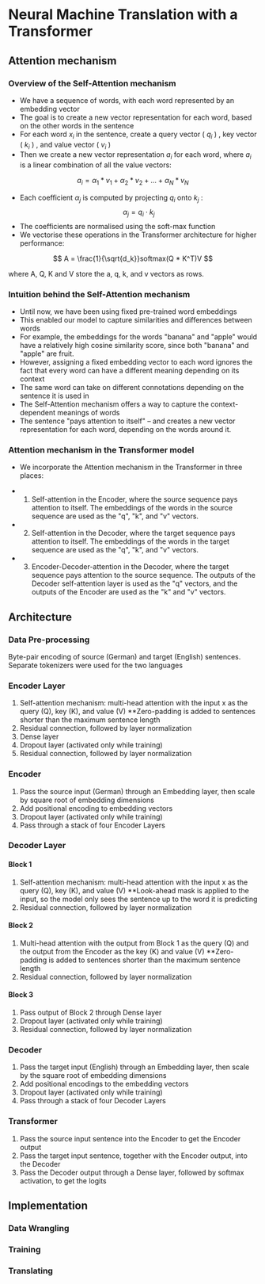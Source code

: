 # Neural Machine Translation with a Transformer 

## Attention mechanism

### Overview of the Self-Attention mechanism

- We have a sequence of words, with each word represented by an embedding vector
- The goal is to create a new vector representation for each word, based on the other words in the sentence 
- For each word $x_i$ in the sentence, create a query vector ( $q_i$ ) , key vector ( $k_i$ ) , and value vector ( $v_i$ )
- Then we create a new vector representation $a_i$ for each word, where $a_i$ is a linear combination of all the value vectors: 

$$ a_i = \alpha_1 * v_1 + \alpha_2 * v_2 + ... + \alpha_N * v_N $$

- Each coefficient $\alpha_j$ is computed by projecting $q_i$ onto $k_j$ : $$\alpha_j = q_i \cdot k_j$$
- The coefficients are normalised using the soft-max function 
- We vectorise these operations in the Transformer architecture for higher performance: 

$$ A = \frac{1}{\sqrt{d_k}}softmax(Q * K^T)V $$

where A, Q, K and V store the a, q, k, and v vectors as rows. 

### Intuition behind the Self-Attention mechanism
- Until now, we have been using fixed pre-trained word embeddings
- This enabled our model to capture similarities and differences between words
- For example, the embeddings for the words "banana" and "apple" would have a relatively high cosine similarity score, since both "banana" and "apple" are fruit. 
- However, assigning a fixed embedding vector to each word ignores the fact that every word can have a different meaning depending on its context
- The same word can take on different connotations depending on the sentence it is used in
- The Self-Attention mechanism offers a way to capture the context-dependent meanings of words
- The sentence "pays attention to itself" – and creates a new vector representation for each word, depending on the words around it. 


### Attention mechanism in the Transformer model

- We incorporate the Attention mechanism in the Transformer in three places: 

- 1) Self-attention in the Encoder, where the source sequence pays attention to itself. The embeddings of the words in the source sequence are used as the "q", "k", and "v" vectors. 
- 2) Self-attention in the Decoder, where the target sequence pays attention to itself. The embeddings of the words in the target sequence are used as the "q", "k", and "v" vectors.
- 3) Encoder-Decoder-attention in the Decoder, where the target sequence pays attention to the source sequence. The outputs of the Decoder self-attention layer is used as the "q" vectors, and the outputs of the Encoder are used as the "k" and "v" vectors. 



## Architecture

### Data Pre-processing
Byte-pair encoding of source (German) and target (English) sentences. Separate tokenizers were used for the two languages

### Encoder Layer 
1) Self-attention mechanism: multi-head attention with the input x as the query (Q), key (K), and value (V)
    **Zero-padding is added to sentences shorter than the maximum sentence length
2) Residual connection, followed by layer normalization
3) Dense layer
4) Dropout layer (activated only while training)
5) Residual connection, followed by layer normalization

### Encoder
1) Pass the source input (German) through an Embedding layer, then scale by square root of embedding dimensions
2) Add positional encoding to embedding vectors
3) Dropout layer (activated only while training)
4) Pass through a stack of four Encoder Layers

### Decoder Layer
#### Block 1
1) Self-attention mechanism: multi-head attention with the input x as the query (Q), key (K), and value (V)
    **Look-ahead mask is applied to the input, so the model only sees the sentence up to the word it is predicting
2) Residual connection, followed by layer normalization
#### Block 2
1) Multi-head attention with the output from Block 1 as the query (Q) and the output from the Encoder as the key (K) and value (V)
    **Zero-padding is added to sentences shorter than the maximum sentence length
2) Residual connection, followed by layer normalization
#### Block 3
1) Pass output of Block 2 through Dense layer
2) Dropout layer (activated only while training)
3) Residual connection, followed by layer normalization 

### Decoder
1) Pass the target input (English) through an Embedding layer, then scale by the square root of embedding dimensions
2) Add positional encodings to the embedding vectors
3) Dropout layer (activated only while training)
4) Pass through a stack of four Decoder Layers

### Transformer
1) Pass the source input sentence into the Encoder to get the Encoder output
2) Pass the target input sentence, together with the Encoder output, into the Decoder
3) Pass the Decoder output through a Dense layer, followed by softmax activation, to get the logits




## Implementation

### Data Wrangling

### Training

### Translating
